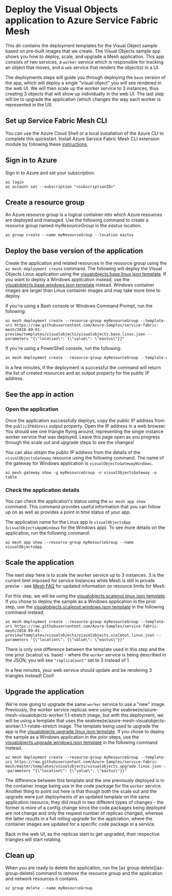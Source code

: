 # Deploy the Visual Objects application to Azure Service Fabric Mesh

This dir contains the deployment templates for the Visual Object sample based on pre-built images that we create. The Visual Objects sample app shows you how to deploy, scale, and upgrade a Mesh application. This app consists of two services, a `worker` service which is responsible for tracking an object that moves, and a `web` service that renders the object(s) in a UI.  

The deployments steps will guide you through deploying the `base` version of the app, which will deploy a single "visual object" you will see rendered in the web UI. We will then scale up the worker service to 3 instances, thus creating 3 objects that will show up individually in the web UI. The last step will be to upgrade the application (which changes the way each worker is represented in the UI).  

## Set up Service Fabric Mesh CLI

You can use the Azure Cloud Shell or a local installation of the Azure CLI to complete this quickstart. Install Azure Service Fabric Mesh CLI extension module by following these [instructions](https://docs.microsoft.com/en-us/azure/service-fabric-mesh/service-fabric-mesh-howto-setup-cli).

## Sign in to Azure
Sign in to Azure and set your subscription.

```azurecli
az login
az account set --subscription "<subscriptionID>"
```

## Create a resource group

An Azure resource group is a logical container into which Azure resources are deployed and managed. Use the following command to create a resource group named *myResourceGroup* in the *eastus* location.

```azurecli
az group create --name myResourceGroup --location eastus
```

## Deploy the base version of the application

Create the application and related resources in the resource group using the `az mesh deployment create` command. The following will deploy the Visual Objects Linux application using the [visualobjects.base.linux.json template](https://raw.githubusercontent.com/Azure-Samples/service-fabric-mesh/2018-09-01-preview/templates/visualobjects/visualobjects.base.linux.json). If you want to deploy a Windows application instead, use the [visualobjects.base.windows.json template](https://raw.githubusercontent.com/Azure-Samples/service-fabric-mesh/2018-09-01-preview/templates/visualobjects/visualobjects.base.windows.json) instead. Windows container images are larger than Linux container images and may take more time to deploy.

If you're using a Bash console or Windows Command Prompt, run the following:

```azurecli
az mesh deployment create --resource-group myResourceGroup --template-uri https://raw.githubusercontent.com/Azure-Samples/service-fabric-mesh/2018-09-01-preview/templates/visualobjects/visualobjects.base.linux.json --parameters "{\"location\": {\"value\": \"eastus\"}}" 
```

If you're using a PowerShell console, run the following:
```PowerShell
az mesh deployment create --resource-group myResourceGroup --template-uri https://raw.githubusercontent.com/Azure-Samples/service-fabric-mesh/2018-09-01-preview/templates/visualobjects/visualobjects.base.linux.json --parameters "{'location': {'value': 'eastus'}}"
```
In a few minutes, if the deployment is successful the command will return the list of created resources and an output property for the public IP address.

## See the app in action 

### Open the application

Once the application successfully deploys, copy the public IP address from the `publicIPAddress` output property. Open the IP address in a web browser. You should see one triangle flying around, representing the single instance worker service that was deployed. Leave this page open as you progress through the scale out and upgrade steps to see the changes!

You can also obtain the public IP address from the details of the `visualObjectsGateway` resource using the following command. The name of the gateway for Windows application is `visualObjectsGatewayWindows`.

```azurecli
az mesh gateway show -g myResourceGroup -n visualObjectsGateway -o table
```


### Check the application details

You can check the application's status using the `az mesh app show` command. This command provides useful information that you can follow up on as well as provides a point in time status of your app.

The application name for the Linux app is `visualObjectsApp` (`visualObjectsAppWindows` for the Windows app). To see more details on the application, run the following command:

```azurecli
az mesh app show --resource-group myResourceGroup --name visualObjectsApp
```

## Scale the application

The next step here is to scale the worker service up to 3 instances. 3 is the current limit imposed for service instances while Mesh is still in private previw - see  [Mesh FAQ](https://docs.microsoft.com/azure/service-fabric-mesh/service-fabric-mesh-faq) for updated information on resource limits for Mesh. 

For this step, we will be using the [visualobjects.scaleout.linux.json template](https://raw.githubusercontent.com/Azure-Samples/service-fabric-mesh/2018-09-01-preview/templates/visualobjects/visualobjects.scaleout.linux.json). If you chose to deploy the sample as a Windows application in the prior step, use the [visualobjects.scaleout.windows.json template](https://raw.githubusercontent.com/Azure-Samples/service-fabric-mesh/2018-09-01-preview/templates/visualobjects/visualobjects.scaleout.windows.json) in the following command instead. 

```azurecli
az mesh deployment create --resource-group myResourceGroup --template-uri https://raw.githubusercontent.com/Azure-Samples/service-fabric-mesh/2018-09-01-preview/templates/visualobjects/visualobjects.scaleout.linux.json --parameters "{\"location\": {\"value\": \"eastus\"}}" 
```

There is only one difference between the template used in this step and the one prior (scalout vs. base) - where the `worker` service is being described in the JSON, you will see `"replicaCount"` set to 3 instead of 1. 

In a few minutes, your web service should update and be rendering 3 triangles instead! Cool!

## Upgrade the application

We're now going to upgrade the same `worker` service to use a "new" image. Previously, the worker service replicas were using the seabreeze/azure-mesh-visualobjects-worker:1.1-stretch image, but with this deployment, we will be using a template that uses the seabreeze/azure-mesh-visualobjects-worker:1.1-rotate-stretch image. The template being used to upgrade the app is the [visualobjects.upgrade.linux.json template](https://github.com/Azure-Samples/service-fabric-mesh/blob/2018-09-01-preview/templates/visualobjects/visualobjects.upgrade.linux.json). If you chose to deploy the sample as a Windows application in the prior steps, use the [visualobjects.upgrade.windows.json template](https://raw.githubusercontent.com/Azure-Samples/service-fabric-mesh/2018-09-01-preview/templates/visualobjects/visualobjects.upgrade.windows.json) in the following command instead. 

```azurecli
az mesh deployment create --resource-group myResourceGroup --template-uri https://raw.githubusercontent.com/Azure-Samples/service-fabric-mesh/master/templates/visualobjects/visualobjects.upgrade.linux.json --parameters "{\"location\": {\"value\": \"eastus\"}}"
```

The difference between this template and the one previously deployed is in the container image being use in the code package for the `worker` service. Another thing to point out here is that though both the scale out and the upgrade were just deployments of an updated template on the same application resource, they did result in two different types of changes - the former is more of a config change since the code packages being deployed are not change and only the request number of replicas changed, whereas the latter results in a full rolling upgrade for the applciation, where the container images are updated for a specific code package in a service.  

Back in the web UI, as the replicas start to get upgraded, their respective triangles will start rotating.

## Clean up

When you are ready to delete the application, run the [az group delete][az-group-delete] command to remove the resource group and the application and network resources it contains.

```azurecli
az group delete --name myResourceGroup
```